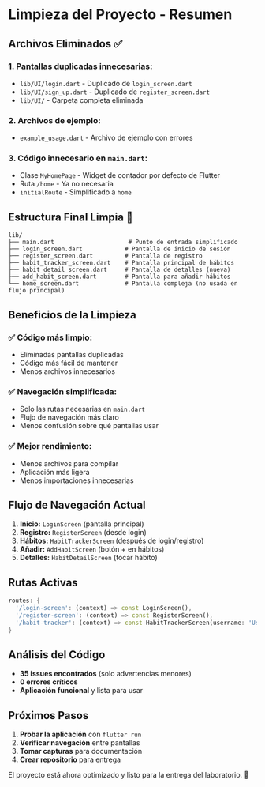 # Limpieza del Proyecto - Resumen

## Archivos Eliminados ✅

### 1. Pantallas duplicadas innecesarias:
- `lib/UI/login.dart` - Duplicado de `login_screen.dart`
- `lib/UI/sign_up.dart` - Duplicado de `register_screen.dart`
- `lib/UI/` - Carpeta completa eliminada

### 2. Archivos de ejemplo:
- `example_usage.dart` - Archivo de ejemplo con errores

### 3. Código innecesario en `main.dart`:
- Clase `MyHomePage` - Widget de contador por defecto de Flutter
- Ruta `/home` - Ya no necesaria
- `initialRoute` - Simplificado a `home`

## Estructura Final Limpia 🎯

```
lib/
├── main.dart                     # Punto de entrada simplificado
├── login_screen.dart            # Pantalla de inicio de sesión
├── register_screen.dart         # Pantalla de registro
├── habit_tracker_screen.dart    # Pantalla principal de hábitos
├── habit_detail_screen.dart     # Pantalla de detalles (nueva)
├── add_habit_screen.dart        # Pantalla para añadir hábitos
└── home_screen.dart             # Pantalla compleja (no usada en flujo principal)
```

## Beneficios de la Limpieza

### ✅ **Código más limpio:**
- Eliminadas pantallas duplicadas
- Código más fácil de mantener
- Menos archivos innecesarios

### ✅ **Navegación simplificada:**
- Solo las rutas necesarias en `main.dart`
- Flujo de navegación más claro
- Menos confusión sobre qué pantallas usar

### ✅ **Mejor rendimiento:**
- Menos archivos para compilar
- Aplicación más ligera
- Menos importaciones innecesarias

## Flujo de Navegación Actual

1. **Inicio:** `LoginScreen` (pantalla principal)
2. **Registro:** `RegisterScreen` (desde login)
3. **Hábitos:** `HabitTrackerScreen` (después de login/registro)
4. **Añadir:** `AddHabitScreen` (botón + en hábitos)
5. **Detalles:** `HabitDetailScreen` (tocar hábito)

## Rutas Activas

```dart
routes: {
  '/login-screen': (context) => const LoginScreen(),
  '/register-screen': (context) => const RegisterScreen(),
  '/habit-tracker': (context) => const HabitTrackerScreen(username: 'Usuario'),
}
```

## Análisis del Código

- **35 issues encontrados** (solo advertencias menores)
- **0 errores críticos**
- **Aplicación funcional** y lista para usar

## Próximos Pasos

1. **Probar la aplicación** con `flutter run`
2. **Verificar navegación** entre pantallas
3. **Tomar capturas** para documentación
4. **Crear repositorio** para entrega

El proyecto está ahora optimizado y listo para la entrega del laboratorio. 🚀
